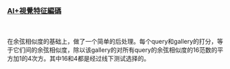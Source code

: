 ### [AI+視覺特征編碼](https://www.heywhale.com/org/2021NAIC/competition/area/61b81042902a13001708eb17/content)
<br/><br/>
在余弦相似度的基础上，做了一个简单的后处理。每个query和gallery的打分，等于它们间的余弦相似度，除以该gallery的对所有query的余弦相似度的16范数的平方加1的4次方。其中16和4都是经过线下测试选择的。
